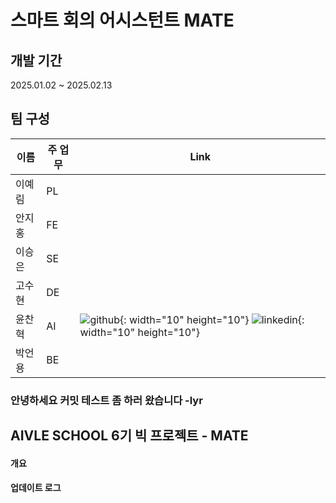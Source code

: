 # 스마트 회의 어시스턴트 MATE  

## 개발 기간

2025.01.02 ~ 2025.02.13

## 팀 구성

| 이름   | 주 업무 | Link |
|--------|---------|------|
| 이예림 | PL      |      |
| 안지홍 | FE      |      |
| 이승은 | SE      |      |
| 고수현 | DE      |      |
| 윤찬혁 | AI      |   ![github](https://cloud.githubusercontent.com/assets/17016297/18839843/0e06a67a-83d2-11e6-993a-b35a182500e0.png){: width="10" height="10"} ![linkedin](https://cloud.githubusercontent.com/assets/17016297/18839848/0fc7e74e-83d2-11e6-8c6a-277fc9d6e067.png){: width="10" height="10"}   |
| 박언용 | BE      |      |

### 안녕하세요 커밋 테스트 좀 하러 왔습니다 -lyr

## AIVLE SCHOOL 6기 빅 프로젝트 - MATE

#### 개요

#### 업데이트 로그

